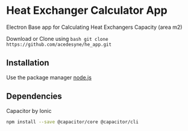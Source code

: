 # Heat Exchanger Calculator App
 Electron Base app for Calculating Heat Exchangers Capacity (area m2)

 Download or Clone using ```bash git clone https://github.com/acedesyne/he_app.git ```
 

## Installation

Use the package manager [node.js](https://nodejs.org/en/)

## Dependencies

Capacitor by Ionic
```bash
npm install --save @capacitor/core @capacitor/cli
```
